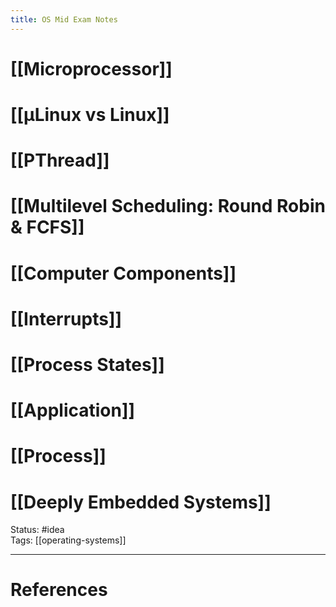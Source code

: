 ```yaml
---
title: OS Mid Exam Notes
---
```

# [[Microprocessor]]
# [[µLinux vs Linux]]

# [[PThread]]

# [[Multilevel Scheduling: Round Robin & FCFS]]

# [[Computer Components]]
# [[Interrupts]] 

# [[Process States]]
# [[Application]] 

# [[Process]] 

# [[Deeply Embedded Systems]] 


Status: #idea  
Tags:  [[operating-systems]]

---
# References